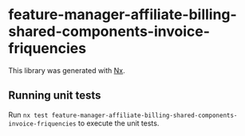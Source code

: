 # feature-manager-affiliate-billing-shared-components-invoice-friquencies

This library was generated with [Nx](https://nx.dev).

## Running unit tests

Run `nx test feature-manager-affiliate-billing-shared-components-invoice-friquencies` to execute the unit tests.
